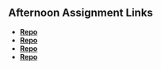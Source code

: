 ## Afternoon Assignment Links

* **[Repo](https://github.com/EwanStubblefield-Allen/Burgershack)**
* **[Repo](https://github.com/EwanStubblefield-Allen/Gregslist-Node)**
* **[Repo](https://github.com/EwanStubbefield-Allen/<ASSIGNMENT_REPO>)**
* **[Repo](https://github.com/EwanStubbefield-Allen/<ASSIGNMENT_REPO>)**
